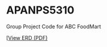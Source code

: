 # APANPS5310
Group Project Code for ABC FoodMart



[[View ERD (PDF)](https://github.com/user-attachments/files/19901433/ABC_foodmart_Lucidchart_ERD.pdf)
